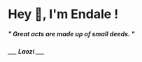 <h1 title="head"> Hey 👋, I'm Endale !</h1>

**<h5><i>" Great acts are made up of small deeds. "</i></h5>**

*<b>___ Laozi ___</b>*
